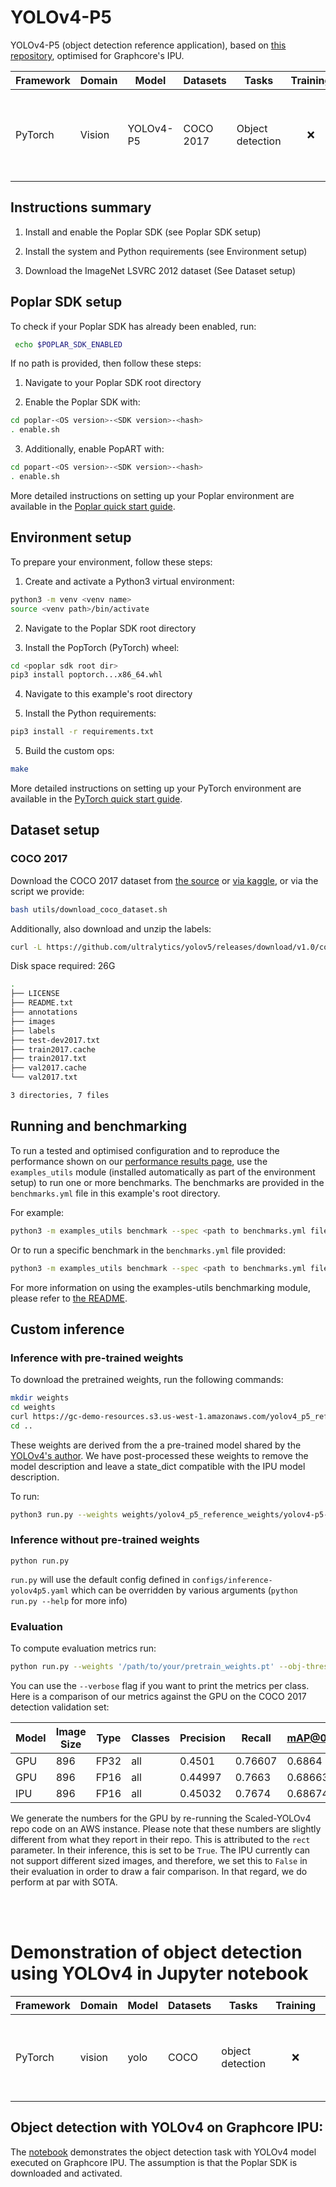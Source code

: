# YOLOv4-P5
YOLOv4-P5 (object detection reference application), based on [this repository](https://github.com/WongKinYiu/ScaledYOLOv4), optimised for Graphcore's IPU.

| Framework | Domain | Model | Datasets | Tasks | Training | Inference | Reference |
|-----------|--------|-------|----------|-------|----------|-----------|-----------|
| PyTorch | Vision | YOLOv4-P5 | COCO 2017 | Object detection | <p style="text-align: center;">❌ | <p style="text-align: center;">✅ <br> Min. 4 IPUs (POD4) required | [Scaled-YOLOv4: Scaling Cross Stage Partial Network](https://arxiv.org/abs/2011.08036) |


## Instructions summary
1. Install and enable the Poplar SDK (see Poplar SDK setup)

2. Install the system and Python requirements (see Environment setup)

3. Download the ImageNet LSVRC 2012 dataset (See Dataset setup)


## Poplar SDK setup
To check if your Poplar SDK has already been enabled, run:
```bash
 echo $POPLAR_SDK_ENABLED
 ```

If no path is provided, then follow these steps:
1. Navigate to your Poplar SDK root directory

2. Enable the Poplar SDK with:
```bash
cd poplar-<OS version>-<SDK version>-<hash>
. enable.sh
```

3. Additionally, enable PopART with:
```bash
cd popart-<OS version>-<SDK version>-<hash>
. enable.sh
```

More detailed instructions on setting up your Poplar environment are available in the [Poplar quick start guide](https://docs.graphcore.ai/projects/poplar-quick-start).


## Environment setup
To prepare your environment, follow these steps:

1. Create and activate a Python3 virtual environment:
```bash
python3 -m venv <venv name>
source <venv path>/bin/activate
```

2. Navigate to the Poplar SDK root directory

3. Install the PopTorch (PyTorch) wheel:
```bash
cd <poplar sdk root dir>
pip3 install poptorch...x86_64.whl
```

4. Navigate to this example's root directory

5. Install the Python requirements:
```bash
pip3 install -r requirements.txt
```

5. Build the custom ops:
```bash
make
```


More detailed instructions on setting up your PyTorch environment are available in the [PyTorch quick start guide](https://docs.graphcore.ai/projects/pytorch-quick-start).

## Dataset setup

### COCO 2017
Download the COCO 2017 dataset from [the source](http://images.cocodataset.org/zips/) or [via kaggle](https://www.kaggle.com/datasets/awsaf49/coco-2017-dataset), or via the script we provide:
```bash
bash utils/download_coco_dataset.sh
```

Additionally, also download  and unzip the labels:
```bash
curl -L https://github.com/ultralytics/yolov5/releases/download/v1.0/coco2017labels.zip -o coco2017labels.zip && unzip -q coco2017labels.zip -d '<dataset path>' && rm coco2017labels.zip
```

Disk space required: 26G

```bash
.
├── LICENSE
├── README.txt
├── annotations
├── images
├── labels
├── test-dev2017.txt
├── train2017.cache
├── train2017.txt
├── val2017.cache
└── val2017.txt

3 directories, 7 files
```


## Running and benchmarking
To run a tested and optimised configuration and to reproduce the performance shown on our [performance results page](https://www.graphcore.ai/performance-results), use the `examples_utils` module (installed automatically as part of the environment setup) to run one or more benchmarks. The benchmarks are provided in the `benchmarks.yml` file in this example's root directory.

For example:

```bash
python3 -m examples_utils benchmark --spec <path to benchmarks.yml file>
```

Or to run a specific benchmark in the `benchmarks.yml` file provided:

```bash
python3 -m examples_utils benchmark --spec <path to benchmarks.yml file> --benchmark <name of benchmark>
```

For more information on using the examples-utils benchmarking module, please refer to [the README](https://github.com/graphcore/examples-utils/blob/master/examples_utils/benchmarks/README.md).


## Custom inference

### Inference with pre-trained weights
To download the pretrained weights, run the following commands:
```bash
mkdir weights
cd weights
curl https://gc-demo-resources.s3.us-west-1.amazonaws.com/yolov4_p5_reference_weights.tar.gz -o yolov4_p5_reference_weights.tar.gz && tar -zxvf yolov4_p5_reference_weights.tar.gz && rm yolov4_p5_reference_weights.tar.gz
cd ..
```
These weights are derived from the a pre-trained model shared by the [YOLOv4's author](https://github.com/WongKinYiu/ScaledYOLOv4). We have post-processed these weights to remove the model description and leave a state_dict compatible with the IPU model description.

To run:
```bash
python3 run.py --weights weights/yolov4_p5_reference_weights/yolov4-p5-sd.pt
```

### Inference without pre-trained weights

```console
python run.py
```
`run.py` will use the default config defined in `configs/inference-yolov4p5.yaml` which can be overridden by various arguments (`python run.py --help` for more info)

### Evaluation

To compute evaluation metrics run:
```bash
python run.py --weights '/path/to/your/pretrain_weights.pt' --obj-threshold 0.001 --class-conf-threshold 0.001
```
You can use the `--verbose` flag if you want to print the metrics per class. Here is a comparison of our metrics against the GPU on the COCO 2017 detection validation set:

| Model | Image Size | Type | Classes | Precision | Recall | mAP@0.5 | mAP@0.5:.95 |
|-------|------------|------|---------|-----------|--------|---------|-------------|
|  GPU  | 896        | FP32 | all     | 0.4501    | 0.76607| 0.6864  | 0.49034     |
|  GPU  | 896        | FP16 | all     | 0.44997   | 0.7663 | 0.68663 | 0.49037     |
|  IPU  | 896        | FP16 | all     | 0.45032   | 0.7674 | 0.68674 | 0.49159     |

We generate the numbers for the GPU by re-running the Scaled-YOLOv4 repo code on an AWS instance. Please note that these numbers are slightly different from what they report in their repo. This is attributed to the `rect` parameter. In their inference, this is set to be `True`. The IPU currently can not support different sized images, and therefore, we set this to `False` in their evaluation in order to draw a fair comparison. In that regard, we do perform at par with SOTA.

</br></br>

# Demonstration of object detection using YOLOv4 in Jupyter notebook

| Framework | Domain | Model | Datasets | Tasks | Training | Inference | Reference |
|-----------|--------|-------|----------|-------|----------|-----------|-----------|
| PyTorch   | vision | yolo  | COCO     | object detection |  <p style="text-align: center;"> ❌ | <p style="text-align: center;">✅ <br> Min. 1 IPU (POD4) required | POD4/POD16/POD64 | link to paper/original implementation|

## Object detection with YOLOv4 on Graphcore IPU:
The [notebook](notebook_yolo.ipynb) demonstrates the object detection task with YOLOv4 model executed on Graphcore IPU.
The assumption is that the Poplar SDK is downloaded and activated.
